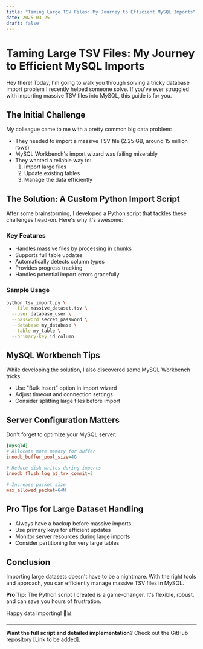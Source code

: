 ```yaml
---
title: "Taming Large TSV Files: My Journey to Efficient MySQL Imports"
date: 2025-03-25
draft: false
---
```


# Taming Large TSV Files: My Journey to Efficient MySQL Imports

Hey there! Today, I'm going to walk you through solving a tricky database import problem I recently helped someone solve. If you've ever struggled with importing massive TSV files into MySQL, this guide is for you.

## The Initial Challenge

My colleague came to me with a pretty common big data problem:
- They needed to import a massive TSV file (2.25 GB, around 15 million rows)
- MySQL Workbench's import wizard was failing miserably
- They wanted a reliable way to:
  1. Import large files
  2. Update existing tables
  3. Manage the data efficiently

## The Solution: A Custom Python Import Script

After some brainstorming, I developed a Python script that tackles these challenges head-on. Here's why it's awesome:

### Key Features
- Handles massive files by processing in chunks
- Supports full table updates
- Automatically detects column types
- Provides progress tracking
- Handles potential import errors gracefully

### Sample Usage
```bash
python tsv_import.py \
  --file massive_dataset.tsv \
  --user database_user \
  --password secret_password \
  --database my_database \
  --table my_table \
  --primary-key id_column
```

## MySQL Workbench Tips

While developing the solution, I also discovered some MySQL Workbench tricks:
- Use "Bulk Insert" option in import wizard
- Adjust timeout and connection settings
- Consider splitting large files before import

## Server Configuration Matters

Don't forget to optimize your MySQL server:
```ini
[mysqld]
# Allocate more memory for buffer
innodb_buffer_pool_size=4G

# Reduce disk writes during imports
innodb_flush_log_at_trx_commit=2

# Increase packet size
max_allowed_packet=64M
```

## Pro Tips for Large Dataset Handling
- Always have a backup before massive imports
- Use primary keys for efficient updates
- Monitor server resources during large imports
- Consider partitioning for very large tables

## Conclusion

Importing large datasets doesn't have to be a nightmare. With the right tools and approach, you can efficiently manage massive TSV files in MySQL.

**Pro Tip:** The Python script I created is a game-changer. It's flexible, robust, and can save you hours of frustration.

Happy data importing! 🚀📊

---

**Want the full script and detailed implementation?** Check out the GitHub repository [Link to be added].
